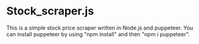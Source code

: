 # Stock_scraper.js
This is a simple stock price scraper written in Node.js and puppeteer.
You can install puppeteer by using "npm install" and then "npm i puppeteer".
